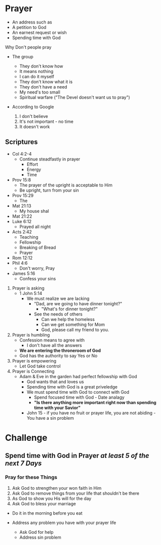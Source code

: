 # Prayer
* An address such as 
* A petition to God 
* An earnest request or wish
* Spending time with God

Why Don't people pray
* The group
    * They don't know how
    * It means nothing
    * I can do it myself
    * They don't know what it is
    * They don't have a need
    * My need's too small
    * Spiritual warfare ("The Devel doesn't want us to pray")

* According to Google
    1. I don't believe
    2. It's not important - no time
    3. It doesn't work

## Scriptures
* Col 4:2-4
    * Continue steadfastly in prayer
        * Effort
        * Energy
        * Time
* Prov 15:8
    * The prayer of the upright is acceptable to Him
    * Be upright, turn from your sin
* Prov 15:29
    * The 
* Mat 21:13
    * My house shal
* Mat 21:22
* Luke 6:12
    * Prayed all night
* Acts 2:42
    * Teaching
    * Fellowship
    * Breaking of Bread
    * Prayer
* Rom 12:12
* Phil 4:6
    * Don't worry, Pray
* James 5:16
    * Confess your sins

1. Prayer is asking
    * 1 John 5:14
        * We must realize we are lacking
            * "Dad, are we going to have dinner tonight?"
                * "What's for dinner tonight?"
            * See the needs of others
                * Can we help the homeless
                * Can we get something for Mom
                * God, please call my friend to you. 
2. Prayer is humbling
    * Confession means to agree with
        * I don't have all the answers
    * **We are entering the throneroom of God**
    * God has the authority to say Yes or No
3. Prayer is empowering
    * Let God take control
4. Prayer is Connecting
    * Adam & Eve in the garden had perfect fellowship with God
        * God wants that and loves us
        * Spending time with God is a great priveledge
        * We must spend time with God to connect with God
            * Spend focused time with God - Date analagy
            * **"Is there anything more important right now than spending time with your Savior"**
        * John 15 - if you have no fruit or prayer life, you are not abiding - You have a sin problem

# Challenge

## Spend time with God in Prayer _at least 5 of the next 7 Days_
### Pray for these Things
1. Ask God to strengthen your won faith in Him
2. Ask God to remove things from your life that shouldn't be there
3. As God to show you His will for the day
4. Ask God to bless your marriage

* Do it in the morning before you eat

* Address any problem you have with your prayer life
    * Ask God for help
    * Address sin problem